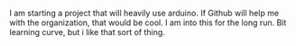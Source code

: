   I am starting a project that will heavily use arduino.  If Github will help me with the organization, that would be cool.
  I am into this for the long run.  Bit learning curve, but i like that sort of thing.   
  
  
